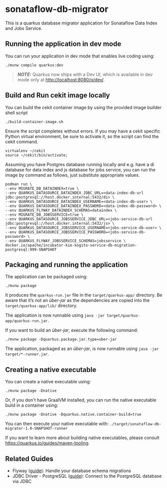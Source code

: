 # sonataflow-db-migrator

This is a quarkus database migrator application for Sonataflow Data Index and Jobs Service.

## Running the application in dev mode

You can run your application in dev mode that enables live coding using:

```shell script
./mvnw compile quarkus:dev
```

> **_NOTE:_**  Quarkus now ships with a Dev UI, which is available in dev mode only at <http://localhost:8080/q/dev/>.

## Build and Run cekit image locally
You can build the cekit container image by using the provided image builder shell script
```shell
./build-container-image.sh
```
Ensure the script completes without errors.
If you may have a cekit specific Python virtual environment, be sure to activate it, so the script can find the cekit command.
```shell
virtualenv ~/cekit
source ~/cekit/bin/activate;
```

Assuming you have Postgres database running locally and e.g. have a di database for data index and js database for jobs service, you can run the image by command as follows, just substitute appropriate values.
```shell
podman run \ 
--env MIGRATE_DB_DATAINDEX=true \
--env QUARKUS_DATASOURCE_DATAINDEX_JDBC_URL=<data-index-db-url jdbc:postgresql://host.docker.internal:5432/di> \
--env QUARKUS_DATASOURCE_DATAINDEX_USERNAME=<data-index-db-user> \ 
--env QUARKUS_DATASOURCE_DATAINDEX_PASSWORD=<data-index-db-password> \
--env QUARKUS_FLYWAY_DATAINDEX_SCHEMAS=dataindex \
--env MIGRATE_DB_JOBSSERVICE=true \
--env QUARKUS_DATASOURCE_JOBSSERVICE_JDBC_URL=<jobs-service-db-url jdbc:postgresql://host.docker.internal:5432/js> \
--env QUARKUS_DATASOURCE_JOBSSERVICE_USERNAME=<jobs-service-db-user> \
--env QUARKUS_DATASOURCE_JOBSSERVICE_PASSWORD=<jobs-service-db-password> \
--env QUARKUS_FLYWAY_JOBSSERVICE_SCHEMAS=jobsservice \
docker.io/apache/incubator-kie-kogito-service-db-migration-postgresql:999-SNAPSHOT
```

## Packaging and running the application

The application can be packaged using:

```shell script
./mvnw package
```

It produces the `quarkus-run.jar` file in the `target/quarkus-app/` directory.
Be aware that it’s not an _über-jar_ as the dependencies are copied into the `target/quarkus-app/lib/` directory.

The application is now runnable using `java -jar target/quarkus-app/quarkus-run.jar`.

If you want to build an _über-jar_, execute the following command:

```shell script
./mvnw package -Dquarkus.package.jar.type=uber-jar
```

The application, packaged as an _über-jar_, is now runnable using `java -jar target/*-runner.jar`.

## Creating a native executable

You can create a native executable using:

```shell script
./mvnw package -Dnative
```

Or, if you don't have GraalVM installed, you can run the native executable build in a container using:

```shell script
./mvnw package -Dnative -Dquarkus.native.container-build=true
```

You can then execute your native executable with: `./target/sonataflow-db-migrator-1.0-SNAPSHOT-runner`

If you want to learn more about building native executables, please consult <https://quarkus.io/guides/maven-tooling>.

## Related Guides

- Flyway ([guide](https://quarkus.io/guides/flyway)): Handle your database schema migrations
- JDBC Driver - PostgreSQL ([guide](https://quarkus.io/guides/datasource)): Connect to the PostgreSQL database via JDBC
